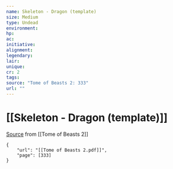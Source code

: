 ```yaml
---
name: Skeleton - Dragon (template)
size: Medium
type: Undead
environment: 
hp: 
ac: 
initiative: 
alignment: 
legendary: 
lair: 
unique: 
cr: 2
tags: 
source: "Tome of Beasts 2: 333"
url: ""
---
```

# [[Skeleton - Dragon (template)]]

[Source](zotero://open-pdf/library/items/9UQIAB6R?page=333) from [[Tome of Beasts 2]]

```pdf
{
	"url": "[[Tome of Beasts 2.pdf]]",
	"page": [333]
}
```

